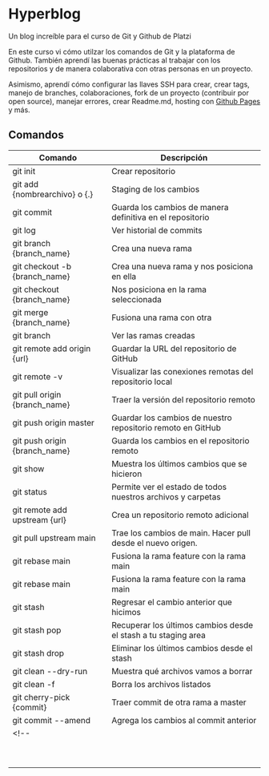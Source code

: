 # Hyperblog
Un blog increíble para el curso de Git y Github de Platzi

En este curso vi cómo utilzar los comandos de Git y la plataforma de Github. También aprendí las buenas prácticas al trabajar con los repositorios y de manera colaborativa con otras personas en un proyecto.

Asimismo, aprendí cómo configurar las llaves SSH para crear, crear tags, manejo de branches, colaboraciones, fork de un proyecto (contribuir por open source), manejar errores, crear Readme.md, hosting con [Github Pages](https://lourdesnrdz.github.io/hyperblog/) y más.

<!-- [Hyperblog](https://lourdesnrdz.github.io/hyperblog/blogpost.html) -->

## Comandos 

| Comando | Descripción |
|---------|-------------|
| git init | Crear repositorio |
| git add {nombrearchivo} o {.} | Staging de los cambios |
| git commit | Guarda los cambios de manera definitiva en el repositorio |
| git log | Ver historial de commits |
| git branch {branch_name} | Crea una nueva rama |
| git checkout -b {branch_name} | Crea una nueva rama y nos posiciona en ella |
| git checkout {branch_name} | Nos posiciona en la rama seleccionada |
| git merge {branch_name} | Fusiona una rama con otra |
| git branch | Ver las ramas creadas |
| git remote add origin {url} | Guardar la URL del repositorio de GitHub |
| git remote -v | Visualizar las conexiones remotas del repositorio local |
| git pull origin {branch_name} | Traer la versión del repositorio remoto |
| git push origin master | Guardar los cambios de nuestro repositorio remoto en GitHub|
| git push origin {branch_name} | Guarda los cambios en el repositorio remoto |
| git show | Muestra los últimos cambios que se hicieron |
| git status | Permite ver el estado de todos nuestros archivos y carpetas |
| git remote add upstream {url} | Crea un repositorio remoto adicional |
| git pull upstream main | Trae los cambios de main. Hacer pull desde el nuevo origen. |
| git rebase main | Fusiona la rama feature con la rama main |
| git rebase main | Fusiona la rama feature con la rama main |
| git stash | Regresar el cambio anterior que hicimos |
| git stash pop | Recuperar los últimos cambios desde el stash a tu staging area |
| git stash drop | Eliminar los últimos cambios desde el stash |
| git clean --dry-run | Muestra qué archivos vamos a borrar |
| git clean -f | Borra los archivos listados |
| git cherry-pick {commit} | Traer commit de otra rama a master |
| git commit --amend | Agrega los cambios al commit anterior |
<!-- |  |  |
|  |  |
|  |  |
|  |  |
|  |  |
|  |  |
|  |  |
|  |  |
|  |  |
|  |  | -->